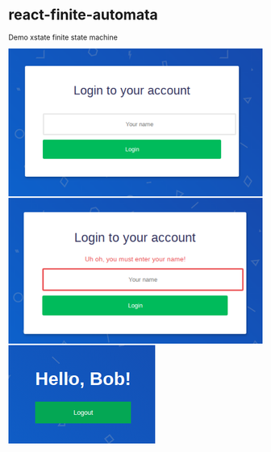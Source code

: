# react-finite-automata

Demo xstate finite state machine

![Login](/docs/image-1.png)
![Error](/docs/image-2.png)
![Logout](/docs/image-3.png)
